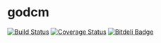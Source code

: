# godcm

[![Build Status](https://travis-ci.org/grayzone/godcm.png?branch=master)](https://travis-ci.org/grayzone/godcm/)
[![Coverage Status](https://coveralls.io/repos/github/grayzone/godcm/badge.svg?branch=master)](https://coveralls.io/github/grayzone/godcm?branch=master)
[![Bitdeli Badge](https://d2weczhvl823v0.cloudfront.net/grayzone/godcm/trend.png)](https://bitdeli.com/free "Bitdeli Badge")



<!--[![BuildStatus](https://drone.io/github.com/grayzone/godcm/status.png)](https://drone.io/github.com/grayzone/godcm/latest)  -->